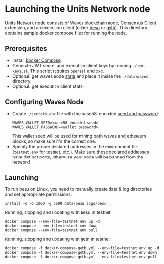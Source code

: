 # Launching the Units Network node
Units Network node consists of Waves blockchain node, Consensus Client extension, and an execution client (either [besu](https://besu.hyperledger.org) or [geth](https://geth.ethereum.org)). This directory contains sample docker compose files for running the node.

## Prerequisites
* Install [Docker Compose](https://docs.docker.com/compose/install/).
* Generate JWT secret and execution client keys by running `./gen-keys.sh`. This script requires `openssl` and `xxd`.
* Optional: get waves node [state](https://docs.waves.tech/en/waves-node/options-for-getting-actual-blockchain/state-downloading-and-applying) and place it inside the `./data/waves` directory.
* Optional: get execution client state.

## Configuring Waves Node
* Create `./secrets.env` file with the base58-encoded [seed and password](https://docs.waves.tech/en/waves-node/how-to-work-with-node-wallet):
  ```
  WAVES_WALLET_SEED=<base58-encoded seed>
  WAVES_WALLET_PASSWORD=<wallet password>
  ```
  This wallet seed will be used for mining both waves and ethereum blocks, so make sure it's the correct one.
* Specify the proper declared addresses in the environment file (`testnet.env` for testnet, etc.). Make sure these declared addresses have distinct ports, otherwise your node will be banned from the network!

## Launching
To run besu on Linux, you need to manually create data & log directories and set appropriate permissions:
```
install -d -o 1000 -g 1000 data/besu logs/besu
```
Running, stopping and updating with besu in testnet:
```
docker compose --env-file=testnet.env up -d
docker compose --env-file=testnet.env down
docker compose --env-file=testnet.env pull
```
Running, stopping and updating with geth in testnet:
```
docker compose -f docker-compose-geth.yml --env-file=testnet.env up -d
docker compose -f docker-compose-geth.yml --env-file=testnet.env down
docker compose -f docker-compose-geth.yml --env-file=testnet.env pull
```
